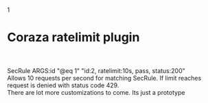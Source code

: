 1<h1>Coraza ratelimit plugin</h1>
<br/><br/>
SecRule ARGS:id "@eq 1" "id:2, ratelimit:10s, pass, status:200"
<br/>
Allows 10 requests per second for matching SecRule. If limit reaches request is denied with status code 429.
<br/>
There are lot more customizations to come. Its just a prototype
